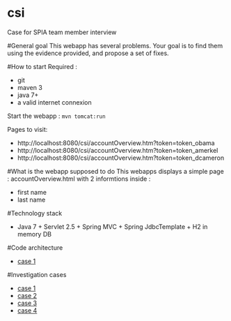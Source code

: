# csi
Case for SPIA team member interview

#General goal
This webapp has several problems. Your goal is to find them using the evidence provided, and propose a set of fixes.

#How to start
Required :
- git
- maven 3
- java 7+
- a valid internet connexion

Start the webapp :
`mvn tomcat:run`

Pages to visit:
- http://localhost:8080/csi/accountOverview.htm?token=token_obama
- http://localhost:8080/csi/accountOverview.htm?token=token_amerkel
- http://localhost:8080/csi/accountOverview.htm?token=token_dcameron

#What is the webapp supposed to do
This webapps displays a simple page : accountOverview.html with 2 informtions inside :
- first name
- last name

#Technology stack
- Java 7 + Servlet 2.5 + Spring MVC + Spring JdbcTemplate + H2 in memory DB

#Code architecture
- [case 1](https://github.com/pdaures/csi/blob/master/architecture.md)

#Investigation cases
- [case 1](https://github.com/pdaures/csi/blob/master/case1.md)
- [case 2](https://github.com/pdaures/csi/blob/master/case2.md)
- [case 3](https://github.com/pdaures/csi/blob/master/case3.md) 
- [case 4](https://github.com/pdaures/csi/blob/master/case4.md)
